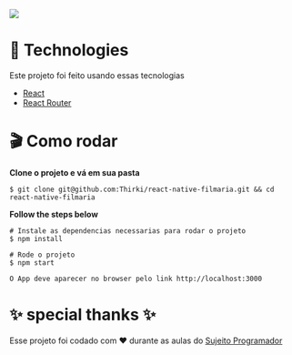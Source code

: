 ![](https://media-exp1.licdn.com/dms/image/C4E22AQF3Du8UK1tAUw/feedshare-shrink_2048_1536/0/1633616157565?e=1636588800&v=beta&t=vm1KfJaGFPD9y-LPnkUUMt8wEJ4XlzUg-QYziCvbXI4)

# 📁 Technologies #
Este projeto foi feito usando essas tecnologias

* [React](https://reactjs.org/)
* [React Router](https://reactrouter.com/)

# 🎬 Como rodar #
**Clone o projeto e vá em sua pasta**
~~~
$ git clone git@github.com:Thirki/react-native-filmaria.git && cd react-native-filmaria
~~~
**Follow the steps below**
~~~
# Instale as dependencias necessarias para rodar o projeto
$ npm install
~~~

~~~
# Rode o projeto
$ npm start
~~~

~~~
O App deve aparecer no browser pelo link http://localhost:3000
~~~
# ✨ special thanks ✨ #
Esse projeto foi codado com ❤️ durante as aulas do [Sujeito Programador](https://sujeitoprogramador.com/)
